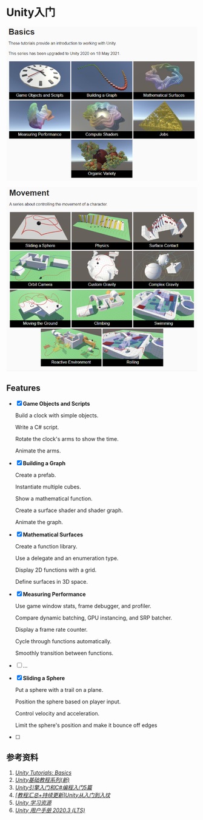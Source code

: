 # Unity入门

![](README.assets/basics.png)

![](README.assets/movement.png)

## Features

- [x] **Game Objects and Scripts**

  Build a clock with simple objects.

  Write a C# script.

  Rotate the clock's arms to show the time.

  Animate the arms.

- [x] **Building a Graph**

  Create a prefab.

  Instantiate multiple cubes.

  Show a mathematical function.

  Create a surface shader and shader graph.

  Animate the graph.

- [x] **Mathematical Surfaces**

  Create a function library.

  Use a delegate and an enumeration type.

  Display 2D functions with a grid.

  Define surfaces in 3D space.

- [x] **Measuring Performance**

  Use game window stats, frame debugger, and profiler.

  Compare dynamic batching, GPU instancing, and SRP batcher.

  Display a frame rate counter.

  Cycle through functions automatically.

  Smoothly transition between functions.

- [ ] ...

- [x] **Sliding a Sphere**

  Put a sphere with a trail on a plane.

  Position the sphere based on player input.

  Control velocity and acceleration.

  Limit the sphere's position and make it bounce off edges

- [ ] 

 

## 参考资料

1. [_Unity Tutorials: Basics_](https://catlikecoding.com/unity/tutorials/basics/)
1. [_Unity基础教程系列(新)_](https://zhuanlan.zhihu.com/p/346208723)
2. [_Unity引擎入门和C#编程入门5篇_](https://zhuanlan.zhihu.com/p/159120874)
3. [_[教程汇总+持续更新]Unity从入门到入坟_](https://zhuanlan.zhihu.com/p/151238164)
4. [_Unity 学习资源_](https://zhuanlan.zhihu.com/p/29383687)
4. [_Unity 用户手册 2020.3 (LTS)_](https://docs.unity.cn/cn/2020.3/Manual/index.html)